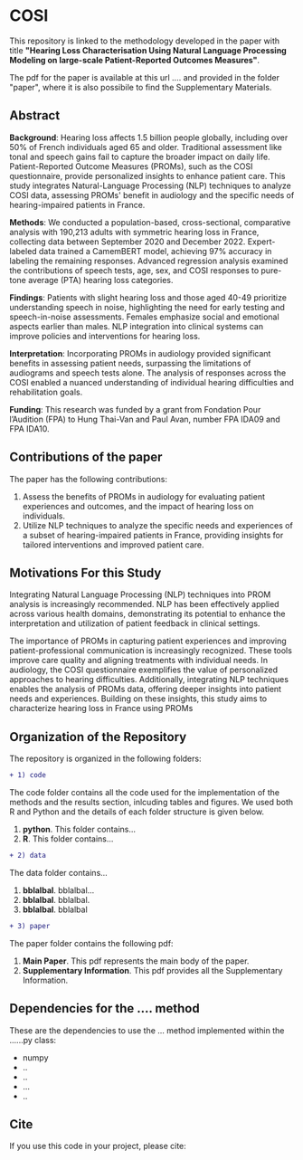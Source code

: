 # COSI
This repository is linked to the methodology developed in the paper with title **"Hearing Loss Characterisation Using Natural Language Processing Modeling on large-scale Patient-Reported Outcomes Measures"**.  

The pdf for the paper is available at this url .... and provided in the folder "paper", where it is also possibile to find the Supplementary Materials.

## **Abstract**

**Background**: Hearing loss affects 1.5 billion people globally, including over 50\% of French individuals aged 65 and older. Traditional assessment like tonal and speech gains fail to capture the broader impact on daily life. Patient-Reported Outcome Measures (PROMs), such as the COSI questionnaire, provide personalized insights to enhance patient care. This study integrates Natural-Language Processing (NLP) techniques to analyze COSI data, assessing PROMs' benefit in audiology and the specific needs of hearing-impaired patients in France. 

**Methods**: We conducted a population-based, cross-sectional, comparative analysis with 190,213 adults with symmetric hearing loss in France, collecting data between September 2020 and December 2022. Expert-labeled data trained a CamemBERT model, achieving 97% accuracy in labeling the remaining responses. Advanced regression analysis examined the contributions of speech tests, age, sex, and COSI responses to pure-tone average (PTA) hearing loss categories. 

**Findings**: Patients with slight hearing loss and those aged 40-49 prioritize understanding speech in noise, highlighting the need for early testing and speech-in-noise assessments. Females emphasize social and emotional aspects earlier than males. NLP integration into clinical systems can improve policies and interventions for hearing loss.

**Interpretation**: Incorporating PROMs in audiology provided significant benefits in assessing patient needs, surpassing the limitations of audiograms and speech tests alone. The analysis of responses across the COSI enabled a nuanced understanding of individual hearing difficulties and rehabilitation goals.

**Funding**: This research was funded by a grant from Fondation Pour l’Audition (FPA) to Hung Thai-Van and Paul Avan, number FPA IDA09 and FPA IDA10.


## Contributions of the paper
The paper has the following contributions:
1. Assess the benefits of PROMs in audiology for evaluating patient experiences and outcomes, and the impact of hearing loss on individuals.
2. Utilize NLP techniques to analyze the specific needs and experiences of a subset of hearing-impaired patients in France, providing insights for tailored interventions and improved patient care.


## Motivations For this Study

Integrating Natural Language Processing (NLP) techniques into PROM analysis is increasingly recommended. NLP has been effectively applied across various health domains, demonstrating its potential to enhance the interpretation and utilization of patient feedback in clinical settings.

The importance of PROMs in capturing patient experiences and improving patient-professional communication is increasingly recognized. These tools improve care quality and aligning treatments with individual needs. In audiology, the COSI questionnaire exemplifies the value of personalized approaches to hearing difficulties. Additionally, integrating NLP techniques enables the analysis of PROMs data, offering deeper insights into patient needs and experiences. Building on these insights, this study aims to characterize hearing loss in France using PROMs


## Organization of the Repository
The repository is organized in the following folders:

```diff
+ 1) code
```
The code folder contains all the code used for the implementation of the methods and the results section, inlcuding tables and figures. We used both R and Python and the details of each folder structure is given below.

1.  **python**. This folder contains...
2. **R**. This folder contains...


```diff
+ 2) data
```

The data folder contains...

1.  **bblalbal**. bblalbal...
2. **bblalbal**. bblalbal.
3.  **bblalbal**. bblalbal


```diff
+ 3) paper 
```

The paper folder contains the following pdf:

1.  **Main Paper**. This pdf represents the main body of the paper.
2.  **Supplementary Information**. This pdf provides all the Supplementary Information.



## Dependencies for the .... method

These are the dependencies to use the ... method implemented within the ......py class:

* numpy
* ..
* ..
* ...
* ..

## Cite

If you use this code in your project, please cite:
